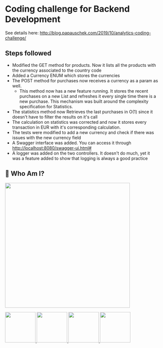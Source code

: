 # Coding challenge for Backend Development

See details here: http://blog.papauschek.com/2019/10/analytics-coding-challenge/

## Steps followed

- Modified the GET method for products. Now it lists all the products with the currency associated to the country code
- Added a Currency ENUM which stores the currencies
- The POST method for purchases now receives a currency as a param as well.
    - This method now has a new feature running. It stores the recent purchases on a new List and refreshes it every 
    single time there is a new purchase. This mechanism was built around the complexity specification for Statistics.
- The statistics method now Retrieves the last purchases in O(1) since it doesn't have to filter the results on it's call
- The calculation on statistics was corrected and now it stores every transaction in EUR with it's corresponding calculation.
- The tests were modified to add a new currency and check if there was issues with the new currency field
- A Swagger interface was added. You can access it through [http://localhost:8080/swagger-ui.html#](http://localhost:8080/swagger-ui.html#)
- A logger was added on the two controllers. It doesn't do much, yet it was a feature added to show that logging is always 
a good practice

## :bust_in_silhouette: Who Am I?

<img src="https://media.discordapp.net/attachments/763140054825697301/763681938652528690/logo-design-branding-logo-tool-open-electronic-1-5f7ed02bc8247.png?width=468&height=468" width="410" height="410" /></p>

  <a href="mailto:tomassirio@gmail.com?Subject=Tomas%20You%20Are%20Amazing!">
      <img src="https://cdn2.downdetector.com/static/uploads/logo/image21.png" width="100"; height="100"/>
  </a>
  <a href="https://www.linkedin.com/in/tomassirio/">
      <img src="https://encrypted-tbn0.gstatic.com/images?q=tbn%3AANd9GcT6lpesO6pwpEcg_vPih50fcYPqy4F0Y_xw5Q&usqp=CAU" width="100"; height="100"/>
  </a>
  <a href="https://discord.io/siriobots">
      <img src="https://www.net-aware.org.uk/siteassets/images-and-icons/application-icons/app-icons-discord.png?w=585&scale=down" width="100"; height="100"/>
  </a>
  <a href="https://www.buymeacoffee.com/tomassirio1">
      <img src="https://i.pinimg.com/originals/60/fd/e8/60fde811b6be57094e0abc69d9c2622a.jpg" width="100"; height="100"/>
  </a>
